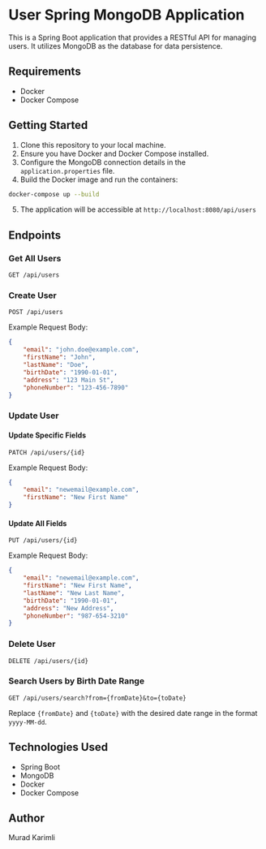 # User Spring MongoDB Application

This is a Spring Boot application that provides a RESTful API for managing users. It utilizes MongoDB as the database for data persistence.

## Requirements

- Docker
- Docker Compose

## Getting Started

1. Clone this repository to your local machine.
2. Ensure you have Docker and Docker Compose installed.
3. Configure the MongoDB connection details in the `application.properties` file.
4. Build the Docker image and run the containers:

```bash
docker-compose up --build
```

5. The application will be accessible at `http://localhost:8080/api/users`

## Endpoints

### Get All Users

```
GET /api/users
```

### Create User

```
POST /api/users
```

Example Request Body:

```json
{
    "email": "john.doe@example.com",
    "firstName": "John",
    "lastName": "Doe",
    "birthDate": "1990-01-01",
    "address": "123 Main St",
    "phoneNumber": "123-456-7890"
}
```

### Update User

#### Update Specific Fields

```
PATCH /api/users/{id}
```

Example Request Body:

```json
{
    "email": "newemail@example.com",
    "firstName": "New First Name"
}
```

#### Update All Fields

```
PUT /api/users/{id}
```

Example Request Body:

```json
{
    "email": "newemail@example.com",
    "firstName": "New First Name",
    "lastName": "New Last Name",
    "birthDate": "1990-01-01",
    "address": "New Address",
    "phoneNumber": "987-654-3210"
}
```

### Delete User

```
DELETE /api/users/{id}
```

### Search Users by Birth Date Range

```
GET /api/users/search?from={fromDate}&to={toDate}
```

Replace `{fromDate}` and `{toDate}` with the desired date range in the format `yyyy-MM-dd`.

## Technologies Used

- Spring Boot
- MongoDB
- Docker
- Docker Compose

## Author

Murad Karimli
